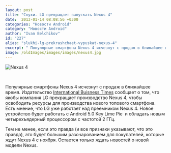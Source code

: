 ```yaml
---
layout: post
title: "Слухи. LG прекращает выпускать Nexus 4"
date:  2013-01-14 08:08:56 +0300
categories: "Новости Android"
category: "Новости Android"
author: "Ivan Belchikov"
id: "227"
alias: "slukhi-lg-prekrashchaet-vypuskat-nexus-4"
excerpt: " Популярные смартфоны Nexus 4 исчезнут с продаж в ближайшее время. Издательство International Buisness Times сообщает о том, что якобы компания LG прекращает производство Nexus 4, чтобы освободить ресурсы для производства нового топового смартфона. "
image: /oldImages/images/images/nexus4.jpg
---
```

<img src="/oldImages/images/images/nexus4.jpg" alt="Nexus 4">

 

Популярные смартфоны Nexus 4 исчезнут с продаж в ближайшее время. Издательство <a href="#" title="прекращение продаж LG Nexus 4" rel="nofollow">International Buisness Times</a> сообщает о том, что якобы компания LG прекращает производство Nexus 4, чтобы освободить ресурсы для производства нового топового смартфона. 
Есть мнение, что LG уже работает над преемником Nexus 4. Новое устройство будет работать с Android 5.0 Key Lime Pie  и обладать новым четырехъядерный процессором с частотой 2 ГГц.

Тем не менее, если это правда (и все признаки указывают, что это правда), это будет большим разочарованием для покупателей, которые ждут Nexus 4 с ноября. Остается только ждать новостей о новой модели Nexus.

 

 
